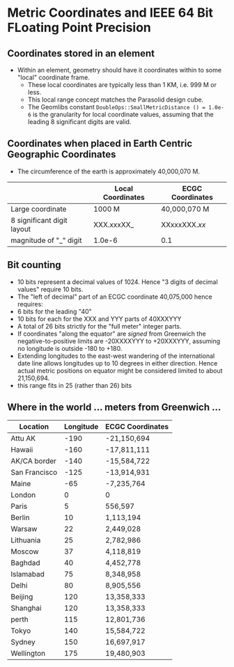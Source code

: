 # Metric Coordinates and IEEE 64 Bit FLoating Point Precision

## Coordinates stored in an element

* Within an element, geometry should have it coordinates within to some "local" coordinate frame.
  * These local coordinates are typically less than 1 KM, i.e. 999 M or less.
  * This local range concept matches the Parasolid design cube.
  * The Geomlibs constant `DoubleOps::SmallMetricDistance () = 1.0e-6` is the granularity for local coordinate values, assuming that the leading 8 significant digits are valid.

## Coordinates when placed in Earth Centric Geographic Coordinates

* The circumference of the earth is approximately 40,000,070 M.

|   | Local Coordinates | ECGC Coordinates |
|---------------|-------------------|--------------|
| Large coordinate | 1000 M | 40,000,070 M |
| 8 significant digit layout | XXX.xxxXX_ | XXxxxXXX._xx_ |
| magnitude of "_" digit | 1.0e-6 | 0.1 |

## Bit counting

* 10 bits represent a decimal values of 1024.  Hence "3 digits of decimal values" require 10 bits.
* The "left of decimal" part of an ECGC coordinate 40,075,000 hence requires:
* 6 bits for the leading "40"
* 10 bits for each for the XXX and YYY parts of 40XXXYYY
* A total of 26 bits strictly for the "full meter" integer parts.
* If coordinates "along the equator" are _signed_ from Greenwich the negative-to-positive limits are -20XXXXYYY to +20XXXYYY, assuming no longitude is outside -180 to +180.
* Extending longitudes to the east-west wandering of the international date line allows longitudes up to 10 degrees in either direction.  Hence actual metric positions on equator might be considered limited to about 21,150,694.
* this range fits in 25 (rather than 26) bits

## Where in the world ... meters from Greenwich ...

| Location | Longitude | ECGC Coordinates |
|---------------|-------------------|--------------|
| Attu AK | -190 | -21,150,694 |
| Hawaii | -160 | -17,811,111 |
| AK/CA border | -140 | -15,584,722 |
| San Francisco | -125 | -13,914,931 |
| Maine | -65 | -7,235,764 |
| London | 0 | 0 |
| Paris | 5 | 556,597 |
| Berlin | 10 | 1,113,194 |
| Warsaw | 22 | 2,449,028 |
| Lithuania | 25 | 2,782,986 |
| Moscow | 37 | 4,118,819 |
| Baghdad | 40 | 4,452,778 |
| Islamabad | 75 | 8,348,958 |
| Delhi | 80 | 8,905,556 |
| Beijing | 120 | 13,358,333 |
| Shanghai | 120 | 13,358,333 |
| perth | 115 | 12,801,736 |
| Tokyo | 140 | 15,584,722 |
| Sydney | 150 | 16,697,917 |
| Wellington | 175 | 19,480,903 |
